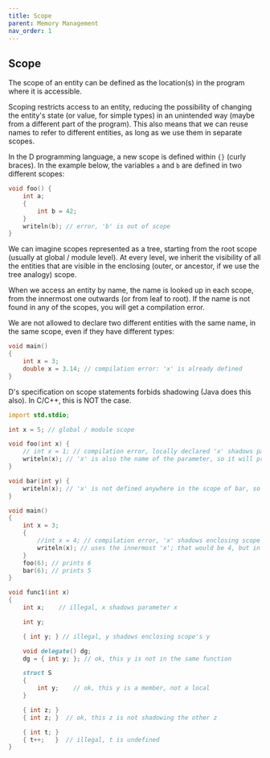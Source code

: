 ```yaml
---
title: Scope
parent: Memory Management
nav_order: 1
---
```


## Scope

The scope of an entity can be defined as the location(s) in the program where it is accessible.

Scoping restricts access to an entity, reducing the possibility of changing the entity's state (or value, for simple types) in an unintended way (maybe from a different part of the program).
This also means that we can reuse names to refer to different entities, as long as we use them in separate scopes.

In the D programming language, a new scope is defined within ```{}``` (curly braces).
In the example below, the variables ```a``` and ```b``` are defined in two different scopes:

```d
void foo() {
    int a;
    {
        int b = 42;
    }
    writeln(b); // error, 'b' is out of scope
}
```

We can imagine scopes represented as a tree, starting from the root scope (usually at global / module level).
At every level, we inherit the visibility of all the entities that are visible in the enclosing (outer, or ancestor, if we use the tree analogy) scope.

When we access an entity by name, the name is looked up in each scope, from the innermost one outwards (or from leaf to root). If the name is not found in any of the scopes, you will get a compilation error.

We are not allowed to declare two different entities with the same name, in the same scope, even if they have different types:

```d
void main()
{
    int x = 3;
    double x = 3.14; // compilation error: 'x' is already defined
}
```

D's specification on scope statements forbids shadowing (Java does this also). In C/C++, this is NOT the case.

```d
import std.stdio;

int x = 5; // global / module scope

void foo(int x) {
    // int x = 1; // compilation error, locally declared 'x' shadows parameter 'x'
	writeln(x); // 'x' is also the name of the parameter, so it will print the value of the parameter
}

void bar(int y) {
	writeln(x); // 'x' is not defined anywhere in the scope of bar, so the compiler will look into the global scope for the name 'x'
}

void main()
{
    int x = 3;
    {
        //int x = 4; // compilation error, 'x' shadows enclosing scope's 'x'
    	writeln(x); // uses the innermost 'x'; that would be 4, but in D that declaration is illegal, so it will print 3
    }
    foo(6); // prints 6
    bar(6); // prints 5
}
```

```d
void func1(int x)
{
    int x;    // illegal, x shadows parameter x

    int y;

    { int y; } // illegal, y shadows enclosing scope's y

    void delegate() dg;
    dg = { int y; }; // ok, this y is not in the same function

    struct S
    {
        int y;    // ok, this y is a member, not a local
    }

    { int z; }
    { int z; }  // ok, this z is not shadowing the other z

    { int t; }
    { t++;   }  // illegal, t is undefined
}
```
